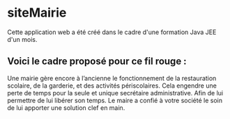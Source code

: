 siteMairie
========
Cette application web a été créé dans le cadre d'une formation Java JEE d'un mois.

Voici le cadre proposé pour ce fil rouge :
---------------------------------------------------------
Une mairie gère encore à l’ancienne le fonctionnement de la restauration scolaire, de la garderie, et des activités périscolaires.
Cela engendre une perte de temps pour la seule et unique secrétaire administrative. Afin de lui permettre de lui libérer son temps. Le maire a confié à votre société le soin de lui apporter une solution clef en main.
